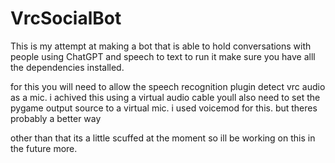 # VrcSocialBot

This is my attempt at making a bot that is able to hold conversations with people using ChatGPT and speech to text
to run it make sure you have alll the dependencies installed.

for this you will need to allow the speech recognition plugin detect vrc audio as a mic. i achived this using a virtual audio cable
youll also need to set the pygame output source to a virtual mic. i used voicemod for this. but theres probably a better way

other than that its a little scuffed at the moment so ill be working on this in the future more.

